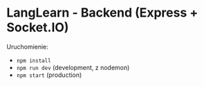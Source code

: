 # LangLearn - Backend (Express + Socket.IO)

Uruchomienie:
- `npm install`
- `npm run dev` (development, z nodemon)
- `npm start` (production)
